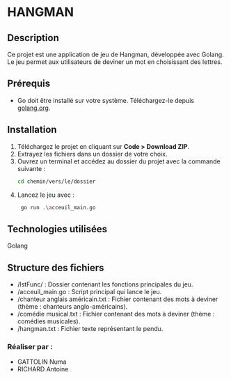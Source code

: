 # HANGMAN

## Description
Ce projet est une application de jeu de Hangman, développée avec Golang. Le jeu permet aux utilisateurs de deviner un mot en choisissant des lettres.

## Prérequis
- Go doit être installé sur votre système. Téléchargez-le depuis [golang.org](https://golang.org).

## Installation
1. Téléchargez le projet en cliquant sur **Code > Download ZIP**.  
2. Extrayez les fichiers dans un dossier de votre choix.  
3. Ouvrez un terminal et accédez au dossier du projet avec la commande suivante :  
   ```bash
   cd chemin/vers/le/dossier
4. Lancez le jeu avec :
   ```bash
    go run .\acceuil_main.go

## Technologies utilisées
Golang

## Structure des fichiers

- /lstFunc/ : Dossier contenant les fonctions principales du jeu.
- /acceuil_main.go : Script principal qui lance le jeu.
- /chanteur anglais américain.txt : Fichier contenant des mots à deviner (thème : chanteurs anglo-américains).
- /comédie musical.txt : Fichier contenant des mots à deviner (thème : comédies musicales).
- /hangman.txt : Fichier texte représentant le pendu.

### Réaliser par : 

- GATTOLIN Numa
- RICHARD Antoine
